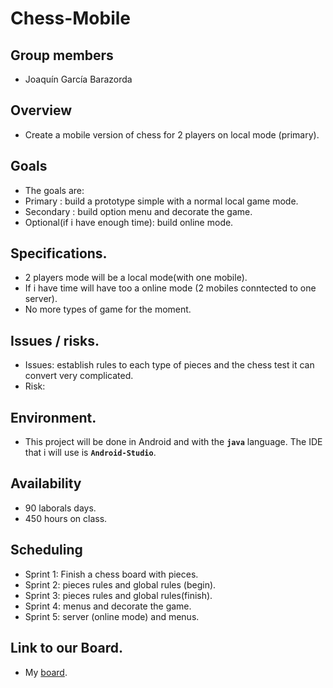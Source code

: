 # Chess-Mobile

**Group members**
--
- Joaquín García Barazorda

**Overview**
--
- Create a mobile version of chess for 2 players on local mode (primary).

**Goals**
--
- The goals are:
- Primary : build a prototype simple with a normal local game mode.
- Secondary : build option menu and decorate the game.
- Optional(if i have enough time): build online mode.  

**Specifications.**
--
- 2 players mode will be a local mode(with one mobile).
- If i have time will have too a online mode (2 mobiles conntected to one server).
- No more types of game for the moment.

**Issues / risks.**
--
- Issues: establish rules to each type of pieces and the chess test it can convert very complicated.
- Risk:

**Environment.**
--
- This project will be done in Android and with the **``java``** language. The IDE that i will use is **``Android-Studio``**.

**Availability**
--
- 90 laborals days.
- 450 hours on class.  

**Scheduling**
--
- Sprint 1: Finish a chess board with pieces.
- Sprint 2: pieces rules and global rules (begin).
- Sprint 3: pieces rules and global rules(finish).
- Sprint 4: menus and decorate the game.
- Sprint 5: server (online mode) and menus.
  
**Link to our Board.**
--
- My [board](https://trello.com/b/oM2SHvWS/chess-ajedrez).
